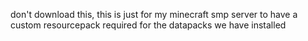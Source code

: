 don't download this, this is just for my minecraft smp server to have a custom resourcepack required for the datapacks we have installed
